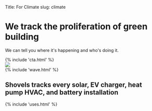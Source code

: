 Title: For Climate
slug: climate

<div class="pt-24">
  <div class="container px-3 mx-auto flex flex-wrap flex-col md:flex-row items-center">
    <!--Left Col-->
    <div class="flex flex-col w-full md:w-2/5 justify-center items-start text-center md:text-left text-slate-700 lg:pr-5">
      <p class="uppercase tracking-loose w-full"></p>
      <h1 class="my-4 text-5xl font-bold leading-tight">
        We track the proliferation of green building
      </h1>
      <p class="leading-normal text-2xl mb-8">
      We can tell you where it's happening and who's doing it.
      </p>
      {% include 'cta.html' %}
    </div>
    <!--Right Col-->
    <div class="w-full md:w-3/5 lg:p-20 text-center">
      <img class="w-full md:w-4/5 z-50" src="/theme/images/for_climate.png" />
    </div>
  </div>
</div>
{% include 'wave.html' %}
<section class="bg-white py-16 px-4 lg:px-8">
  <div class="container max-w-5xl mx-auto m-8">
    <h2 class="w-full my-4 text-5xl font-bold leading-tight text-center text-green-800">
      <span class="font-bold font-marble text-green-900" style="line-height: 0px !important;">Shovels</span> tracks every solar, EV charger, heat pump HVAC, and battery installation
    </h2>
    <div class="w-full mb-10">
      <div class="h-1 mx-auto gradient w-64 opacity-25 my-0 py-0 rounded-t"></div>
    </div>
  </div>
</section>
{% include 'uses.html' %}